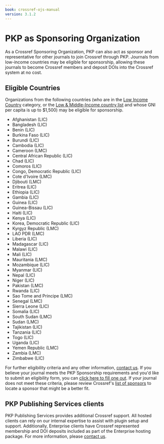 ```yaml
---
book: crossref-ojs-manual
version: 3.1.2
---
```


# PKP as Sponsoring Organization

As a Crossref Sponsoring Organization, PKP can also act as sponsor and representative for other journals to join Crossref through PKP. Journals from low-income countries may be eligible for sponsorship, allowing these journals to become Crossref members and deposit DOIs into the Crossref system at no cost.

## Eligible Countries

Organizations from the following countries (who are in the [Low Income Country](http://data.worldbank.org/income-level/LIC) category, or the [Low & Middle-Income country list](http://data.worldbank.org/income-level/LMC) and whose GNI per capita is up to $1,500) may be eligible for sponsorship.

- Afghanistan (LIC)
- Bangladesh (LIC)
- Benin (LIC)
- Burkina Faso (LIC)
- Burundi (LIC)
- Cambodia (LIC)
- Cameroon (LMC)
- Central African Republic (LIC)
- Chad (LIC)
- Comoros (LIC)
- Congo, Democratic Republic (LIC)
- Cote d'Ivoire (LMC)
- Djibouti (LMC)
- Eritrea (LIC)
- Ethiopia (LIC)
- Gambia (LIC)
- Guinea (LIC)
- Guinea-Bissau (LIC)
- Haiti (LIC)
- Kenya (LIC)
- Korea, Democratic Republic (LIC)
- Kyrgyz Republic (LMC)
- LAO PDR (LMC)
- Liberia (LIC)
- Madagascar (LIC)
- Malawi (LIC)
- Mali (LIC)
- Mauritania (LMC)
- Mozambique (LIC)
- Myanmar (LIC)
- Nepal (LIC)
- Niger (LIC)
- Pakistan (LMC)
- Rwanda (LIC)
- Sao Tome and Principe (LMC)
- Senegal (LMC)
- Sierra Leone (LIC)
- Somalia (LIC)
- South Sudan (LMC)
- Sudan (LMC)
- Tajikistan (LIC)
- Tanzania (LIC)
- Togo (LIC)
- Uganda (LIC)
- Yemen Republic (LMC)
- Zambia (LMC)
- Zimbabwe (LIC)

For further eligibility criteria and any other information, [contact us](mailto:pkp.contact@gmail.com). If you believe your journal meets the PKP Sponsorship requirements and you'd like to submit an eligibility form, you can [click here to fill one out](http://goo.gl/forms/2mme6t19OBp79ezp2). If your journal does not meet these criteria, please review Crossref's [list of sponsors](https://www.crossref.org/membership/about-sponsors/) to locate a sponsor that might be a better fit.

## PKP Publishing Services clients

PKP Publishing Services provides additional Crossref support. All hosted clients can rely on our internal expertise to assist with plugin setup and support. Additionally, Enterprise clients have Crossref represented membership and DOI deposits included as part of the Enterprise hosting package. For more information, please [contact us](mailto:pkp.contact@gmail.com).
